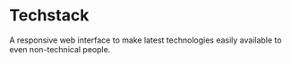# Techstack
A responsive web interface to make latest technologies easily available to even non-technical people.
